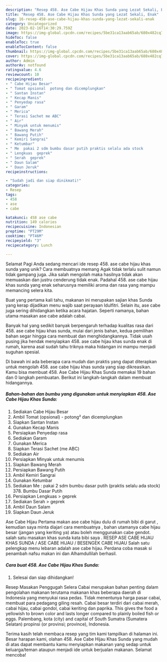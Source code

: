 ```yaml
---
description: "Resep 458. Ase Cabe Hijau Khas Sunda yang Lezat Sekali, Enak"
title: "Resep 458. Ase Cabe Hijau Khas Sunda yang Lezat Sekali, Enak"
slug: 16-resep-458-ase-cabe-hijau-khas-sunda-yang-lezat-sekali-enak
category: Uncategorized
date: 2023-02-16T14:30:29.759Z
image: https://img-global.cpcdn.com/recipes/5be31ca13aab65ab/680x482cq70/458-ase-cabe-hijau-khas-sunda-foto-resep-utama.jpg
hideToc: false
enableToc: true
enableTocContent: false
thumbnail: https://img-global.cpcdn.com/recipes/5be31ca13aab65ab/680x482cq70/458-ase-cabe-hijau-khas-sunda-foto-resep-utama.jpg
cover: https://img-global.cpcdn.com/recipes/5be31ca13aab65ab/680x482cq70/458-ase-cabe-hijau-khas-sunda-foto-resep-utama.jpg
author: Admin
authorAv: notfound
ratingvalue: 4.6
reviewcount: 10
recipeingredient:
- " Cabe Hijau Besar"
- " Tomat opsional  potong dan dicemplungkan"
- " Santan Instan"
- " Kecap Manis"
- " Penyedap rasa"
- " Garam"
- " Merica"
- " Terasi Sachet me ABC"
- " Air"
- " Minyak untuk menumis"
- " Bawang Merah"
- " Bawang Putih"
- " Kemiri Sangrai"
- " Ketumbar"
- " Me  pakai 2 sdm bumbu dasar putih praktis selalu ada stock                      378 Bumbu Dasar Putih"
- " Lengkuas  geprek"
- " Serah  geprek"
- " Daun Salam"
- " Daun Jeruk"
recipeinstructions:

- "Sudah jadi dan siap dinikmati!"
categories:
- Resep
tags:
- 458
- ase
- cabe

katakunci: 458 ase cabe 
nutrition: 149 calories
recipecuisine: Indonesian
preptime: "PT29M"
cooktime: "PT46M"
recipeyield: "3"
recipecategory: Lunch

---
```



Selamat Pagi Anda sedang mencari ide resep 458. ase cabe hijau khas sunda yang unik? Cara membuatnya memang Agak tidak terlalu sulit namun tidak gampang juga. Jika salah mengolah maka hasilnya tidak akan memuaskan dan justru cenderung tidak enak. Padahal 458. ase cabe hijau khas sunda yang enak seharusnya memiliki aroma dan rasa yang mampu memancing selera kita.


Buat yang pertama kali tahu, makanan ini merupakan sajian khas Sunda yang kerap dijadikan menu wajib saat perayaan Idulfitri. Selain itu, ase cabe juga sering dihidangkan ketika acara hajatan. Seperti namanya, bahan utama masakan ase cabe adalah cabai.

Banyak hal yang sedikit banyak berpengaruh terhadap kualitas rasa dari 458. ase cabe hijau khas sunda, mulai dari jenis bahan, kedua pemilihan bahan segar hingga cara membuat dan menghidangkannya. Tidak usah pusing jika hendak menyiapkan 458. ase cabe hijau khas sunda enak di rumah, karena asal sudah tahu triknya maka hidangan ini mampu menjadi suguhan spesial.


Di bawah ini ada beberapa cara mudah dan praktis yang dapat diterapkan untuk mengolah 458. ase cabe hijau khas sunda yang siap dikreasikan. Kamu bisa membuat 458. Ase Cabe Hijau Khas Sunda memakai 19 bahan dan 0 langkah pembuatan. Berikut ini langkah-langkah dalam membuat hidangannya.

<!--inarticleads1-->

##### Bahan-bahan dan bumbu yang digunakan untuk menyiapkan 458. Ase Cabe Hijau Khas Sunda:

1. Sediakan  Cabe Hijau Besar
1. Ambil  Tomat (opsional) - potong² dan dicemplungkan
1. Siapkan  Santan Instan
1. Gunakan  Kecap Manis
1. Persiapkan  Penyedap rasa
1. Sediakan  Garam
1. Gunakan  Merica
1. Siapkan  Terasi Sachet (me ABC)
1. Sediakan  Air
1. Persiapkan  Minyak untuk menumis
1. Siapkan  Bawang Merah
1. Persiapkan  Bawang Putih
1. Ambil  Kemiri Sangrai
1. Gunakan  Ketumbar
1. Sediakan  Me : pakai 2 sdm bumbu dasar putih (praktis selalu ada stock)                      378. Bumbu Dasar Putih
1. Persiapkan  Lengkuas &gt; geprek
1. Sediakan  Serah &gt; geprek
1. Ambil  Daun Salam
1. Siapkan  Daun Jeruk


Ase Cabe Hijau Pertama makan ase cabe hijau dulu di rumah bibi di garut , kemudian saya minta diajari cara membuatnya , bahan utamanya cabe hijau besar (jangan yang keriting ya) atau boleh menggunakan cabe gendot. salah satu masakan khas sunda kata bibi saya . RESEP ASE CABE HIJAU KHAS SUNDA / ASE CABE HIJAU / BESENGEK CABE HIJAU Salah satu pelengkap menu lebaran adalah ase cabe hijau. Perdana coba masak si penambah nafsu makan ini dan Alhamdullilah berhasil. 

<!--inarticleads2-->

##### Cara buat 458. Ase Cabe Hijau Khas Sunda:


1. Selesai dan siap dihidangkan!

Resep Masakan Penggugah Selera Cabai merupakan bahan penting dalam pengolahan makanan terutama makanan khas beberapa daerah di Indonesia yang menyukai rasa pedas. Tidak menentunya harga pasar cabai, membuat para pedagang giling resah. Cabai besar terdiri dari cabai merah, cabai hijau, cabai gondol, cabai keriting dan paprika. This gives the food a yellowish to brown color and lasts longer compared to plainly boiled fish or eggs. Palembang, kota (city) and capital of South Sumatra (Sumatera Selatan) propinsi (or provinsi; province), Indonesia. 

Terima kasih telah membaca resep yang tim kami tampilkan di halaman ini. Besar harapan kami, olahan 458. Ase Cabe Hijau Khas Sunda yang mudah di atas dapat membantu kamu menyiapkan makanan yang sedap untuk keluarga/teman ataupun menjadi ide untuk berjualan makanan. Selamat mencoba!
